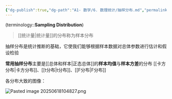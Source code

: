 ```yaml
---
{"dg-publish":true,"dg-path":"A1- 数学/6. 数理统计/抽样分布.md","permalink":"/A1- 数学/6. 数理统计/抽样分布/","dgPassFrontmatter":true,"noteIcon":"","created":"2024-05-21T15:20:28.246+08:00","updated":"2025-06-30T22:37:53.472+08:00"}
---
```


(terminology::**Sampling Distribution**)
> [[统计量\|统计量]]的分布称为样本分布

抽样分布是统计推断的基础，它使我们能够根据样本数据对总体参数进行估计和假设检验

**常用抽样分布**主要是[[总体和样本\|正态总体]]的**样本均值**与**样本方差**的分布
[[卡方分布\|卡方分布]]、[[t分布\|t分布]]、[[F分布\|F分布]]

各分布大致的图像：

![Pasted image 20250618104827.png](/img/user/Functional%20files/Photo%20Resources/Pasted%20image%2020250618104827.png)








